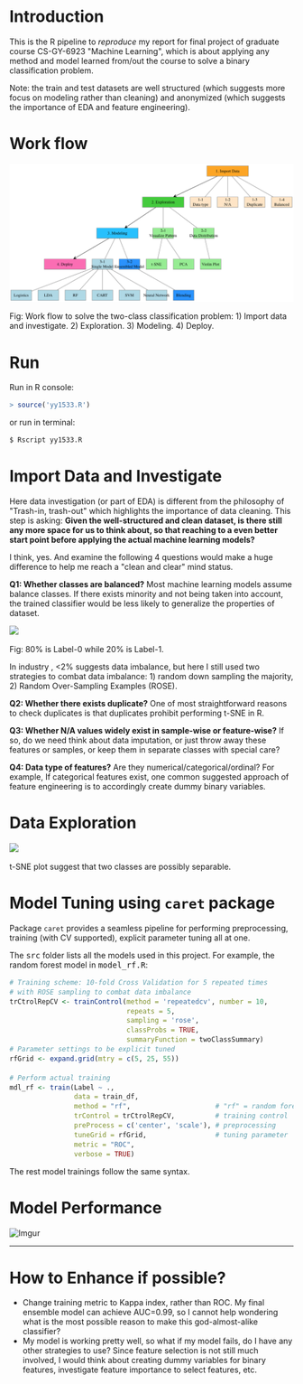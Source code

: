 
# Introduction

This is the R pipeline to *reproduce* my report for final project of graduate course CS-GY-6923 "Machine Learning", which is about applying any method and model learned from/out the course to solve a binary classification problem.

Note: the train and test datasets are well structured (which suggests more focus on modeling rather than cleaning) and anonymized (which suggests the importance of EDA and feature engineering).

# Work flow

![](https://raw.githubusercontent.com/Puriney/ML_Proj/master/fig/pipeline.png)

Fig: Work flow to solve the two-class classification problem: 1) Import data and investigate. 2) Exploration. 3) Modeling. 4) Deploy.

# Run

Run in R console:

```r
> source('yy1533.R')
```

or run in terminal:

```bash
$ Rscript yy1533.R
```


# Import Data and Investigate

Here data investigation (or part of EDA) is different from the philosophy of "Trash-in, trash-out" which highlights the importance of data cleaning. This step is asking: **Given the well-structured and clean dataset, is there still any more space for us to think about, so that reaching to a even better start point before applying the actual machine learning models?**

I think, yes. And examine the following 4 questions would make a huge difference to help me reach a "clean and clear" mind status.

**Q1: Whether classes are balanced?** Most machine learning models assume balance classes. If there exists minority and not being taken into account, the trained classifier would be less likely to generalize the properties of dataset.

![](http://i.imgur.com/wEr60RH.png)

Fig: 80% is Label-0 while 20% is Label-1.

In industry , <2% suggests data imbalance, but here I still used two strategies to combat data imbalance: 1) random down sampling the majority, 2) Random Over-Sampling Examples (ROSE).

**Q2: Whether there exists duplicate?** One of most straightforward reasons to check duplicates is that duplicates prohibit performing t-SNE in R.

**Q3: Whether N/A values widely exist in sample-wise or feature-wise?** If so, do we need think about data imputation, or just throw away these features or samples, or keep them in separate classes with special care?

**Q4: Data type of features?** Are they numerical/categorical/ordinal? For example, If categorical features exist, one common suggested approach of feature engineering is to accordingly create dummy binary variables.

# Data Exploration


![](http://i.imgur.com/Gr1giVh.png)

t-SNE plot suggest that two classes are possibly separable.

# Model Tuning using `caret` package

Package `caret` provides a seamless pipeline for performing preprocessing, training (with CV supported), explicit parameter tuning all at one.

The <kbd>src</kbd> folder lists all the models used in this project. For example, the random forest model in <kbd>model_rf.R</kbd>:

``` r
# Training scheme: 10-fold Cross Validation for 5 repeated times
# with ROSE sampling to combat data imbalance
trCtrolRepCV <- trainControl(method = 'repeatedcv', number = 10,
                             repeats = 5,
                             sampling = 'rose',
                             classProbs = TRUE,
                             summaryFunction = twoClassSummary)
# Parameter settings to be explicit tuned
rfGrid <- expand.grid(mtry = c(5, 25, 55))

# Perform actual training
mdl_rf <- train(Label ~ .,
                data = train_df,
                method = "rf",                     # "rf" = random forest
                trControl = trCtrolRepCV,          # training control
                preProcess = c('center', 'scale'), # preprocessing
                tuneGrid = rfGrid,                 # tuning parameter
                metric = "ROC",
                verbose = TRUE)
```

The rest model trainings follow the same syntax.

# Model Performance

![Imgur](http://i.imgur.com/0gDiXzZ.png)

---

# How to Enhance if possible?

- Change training metric to Kappa index, rather than ROC. My final ensemble model can achieve AUC=0.99, so I cannot help wondering what is the most possible reason to make this god-almost-alike classifier?
- My model is working pretty well, so what if my model fails, do I have any other strategies to use? Since feature selection is not still much involved, I would think about creating dummy variables for binary features, investigate feature importance to select features, etc.




